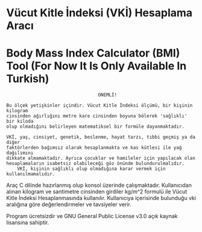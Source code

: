 # Vücut Kitle İndeksi (VKİ) Hesaplama Aracı
# Body Mass Index Calculator (BMI) Tool (For Now It Is Only Available In Turkish)


                                      ÖNEMLİ!

	Bu ölçek yetişkinler içindir. Vücut Kitle İndeksi ölçümü, bir kişinin kilogram
 	cinsinden ağırlığını metre kare	cinsinden boyuna bölerek 'sağlıklı' bir kiloda
  	olup olmadığını belirleyen matematiksel	bir formüle dayanmaktadır.
	
	VKİ, yaş, cinsiyet, genetik, beslenme, hayat tarzı, tıbbi geçmiş ya da diğer
 	faktörlerden bağımsız olarak hesaplanmakta ve kas kütlesi ile yağ dağılımını
  	dikkate almamaktadır. Ayrıca çocuklar ve hamileler için yapılacak olan
   	hesaplamaların isabetsiz olabileceği göz önünde bulundurulmalıdır.
    	VKİ, kişinin sağlıklı olup olmadığına karar vermek için kullanılmamalıdır.


Araç C dilinde hazırlanmış olup konsol üzerinde çalışmaktadır. Kullanıcıdan alınan kilogram ve santimetre cinsinden girdiler kg/m^2 formulü ile Vücut Kitle İndeksi Hesaplanmasında kullanılır.
Kullanıcıya içerisinde bulunduğu vki aralığına göre değerlendirmeler ve tavsiyeler verir.

Program ücretsizdir ve GNU General Public License v3.0 açık kaynak lisansına sahiptir.

